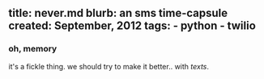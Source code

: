 title: never.md
blurb: an sms time-capsule
created: September, 2012
tags:
    - python
    - twilio
---

### oh, memory

it's a fickle thing.
we should try to make it better..
with *texts*.
